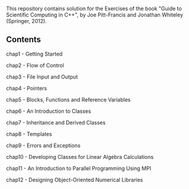 This repository contains solution for the Exercises of the book "Guide to Scientific Computing in C++", by Joe Pitt-Francis and Jonathan Whiteley (Springer, 2012).

## Contents

chap1 - Getting Started

chap2 - Flow of Control

chap3 - File Input and Output

chap4 - Pointers

chap5 - Blocks, Functions and Reference Variables

chap6 - An Introduction to Classes

chap7 - Inheritance and Derived Classes

chap8 - Templates

chap9 - Errors and Exceptions

chap10 - Developing Classes for Linear Algebra Calculations

chap11 - An Introduction to Parallel Programming Using MPI

chap12 - Designing Object-Oriented Numerical Libraries
